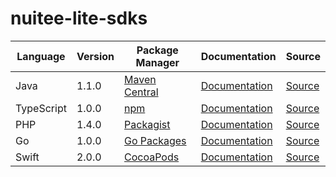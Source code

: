 # nuitee-lite-sdks


|Language|Version|Package Manager|Documentation|Source|
|-|-|-|-|-|
|Java|1.1.0|[Maven Central](https://central.sonatype.com/artifact/com.konfigthis.nuitee/nuitee-java-sdk/1.1.0)|[Documentation](https://github.com/konfig-dev/nuitee-lite-sdks/tree/main/java/README.md)|[Source](https://github.com/konfig-dev/nuitee-lite-sdks/tree/main/java)|
|TypeScript|1.0.0|[npm](https://www.npmjs.com/package/nuitee-typescript-sdk/v/1.0.0)|[Documentation](https://github.com/konfig-dev/nuitee-lite-sdks/tree/main/typescript/README.md)|[Source](https://github.com/konfig-dev/nuitee-lite-sdks/tree/main/typescript)|
|PHP|1.4.0|[Packagist](https://packagist.org/packages/konfig/nuitee-lite-php-sdk)|[Documentation](https://github.com/konfig-dev/nuitee-lite-php-sdk)|[Source](https://github.com/konfig-dev/nuitee-lite-php-sdk)|
|Go|1.0.0|[Go Packages](https://pkg.go.dev/github.com/konfig-dev/nuitee-lite-sdks/go)|[Documentation](https://github.com/konfig-dev/nuitee-lite-sdks/tree/main/go/README.md)|[Source](https://github.com/konfig-dev/nuitee-lite-sdks/tree/main/go)|
|Swift|2.0.0|[CocoaPods](https://cocoapods.org/pods/Nuitee)|[Documentation](https://github.com/konfig-dev/nuitee-lite-sdks/tree/main/swift/README.md)|[Source](https://github.com/konfig-dev/nuitee-lite-sdks/tree/main/swift)|